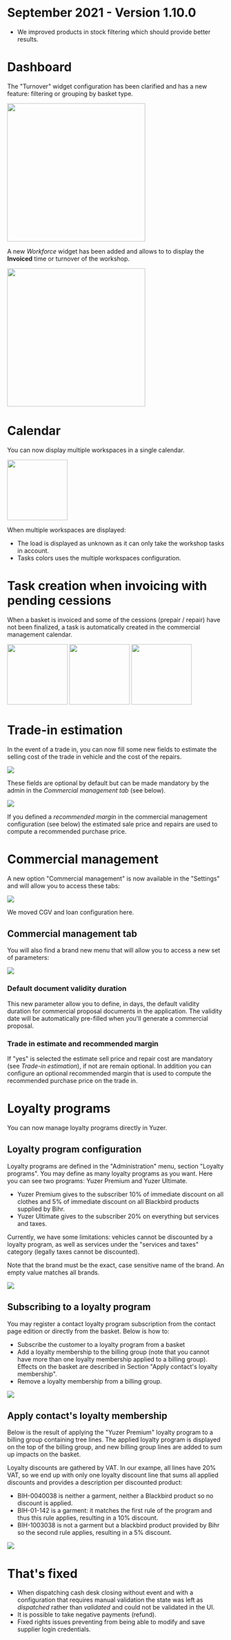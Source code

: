 # September 2021 - Version 1.10.0

- We improved products in stock filtering which should provide better results.

# Dashboard

The "Turnover" widget configuration has been clarified and has a new feature: filtering or grouping by basket type.

<img src="https://raw.githubusercontent.com/gear-group/release-notes/master/release-notes/1.10.0/turnover.png" height="320"/>

A new _Workforce_ widget has been added and allows to to display the **Invoiced** time or turnover of the workshop.

<img src="https://raw.githubusercontent.com/gear-group/release-notes/master/release-notes/1.10.0/workforce-widget.png" height="320"/>

# Calendar

You can now display multiple workspaces in a single calendar.

<img src="https://raw.githubusercontent.com/gear-group/release-notes/master/release-notes/1.10.0/multiple-workspaces.png" height="140"/>

When multiple workspaces are displayed:

- The load is displayed as unknown as it can only take the workshop tasks in account.
- Tasks colors uses the multiple workspaces configuration.

# Task creation when invoicing with pending cessions

When a basket is invoiced and some of the cessions (prepair / repair) have not been finalized, a task is automatically created in the commercial management calendar.

<img src="https://raw.githubusercontent.com/gear-group/release-notes/master/release-notes/1.10.0/incomplete-cession-warn.png" height="140"/>

<img src="https://raw.githubusercontent.com/gear-group/release-notes/master/release-notes/1.10.0/incomplete-cession-create.png" height="140"/>

<img src="https://raw.githubusercontent.com/gear-group/release-notes/master/release-notes/1.10.0/incomplete-cession-task-cal" height="140"/>

# Trade-in estimation

In the event of a trade in, you can now fill some new fields to estimate the selling cost of the trade in vehicle and the cost of the repairs.

<img src="https://raw.githubusercontent.com/gear-group/release-notes/master/release-notes/1.10.0/trade-in-estimate.png"/>

These fields are optional by default but can be made mandatory by the admin in the _Commercial management tab_ (see below).

<img src="https://raw.githubusercontent.com/gear-group/release-notes/master/release-notes/1.10.0/trade-in-estimate-mandatory.png"/>

If you defined a _recommended margin_ in the commercial management configuration (see below) the estimated sale price and repairs are used to compute a recommended purchase price.

# Commercial management

A new option "Commercial management" is now available in the "Settings" and will allow you to access these tabs:

<img src="https://raw.githubusercontent.com/gear-group/release-notes/master/release-notes/1.10.0/commercial_config.png"/>

We moved CGV and loan configuration here.

## Commercial management tab

You will also find a brand new menu that will allow you to access a new set of parameters:

<img src="https://raw.githubusercontent.com/gear-group/release-notes/master/release-notes/1.10.0/commercial_config_tab.png"/>

### Default document validity duration

This new parameter allow you to define, in days, the default validity duration for commercial proposal documents in the application. The validity date will be automatically pre-filled when you'll generate a commercial proposal.

### Trade in estimate and recommended margin

If "yes" is selected the estimate sell price and repair cost are mandatory (see _Trade-in estimation_), if not are remain optional.
In addition you can configure an optional recommended margin that is used to compute the recommended purchase price on the trade in.

# Loyalty programs

You can now manage loyalty programs directly in Yuzer.

## Loyalty program configuration

Loyalty programs are defined in the "Administration" menu, section "Loyalty programs". You may define as many loyalty programs as you want. Here you can see two programs: Yuzer Premium and Yuzer Ultimate.

- Yuzer Premium gives to the subscriber 10% of immediate discount on all clothes and 5% of immediate discount on all Blackbird products supplied by Bihr.
- Yuzer Ultimate gives to the subscriber 20% on everything but services and taxes.

Currently, we have some limitations: vehicles cannot be discounted by a loyalty program, as well as services under the "services and taxes" category (legally taxes cannot be discounted).

Note that the brand must be the exact, case sensitive name of the brand. An empty value matches all brands.

<img src="https://raw.githubusercontent.com/gear-group/release-notes/master/release-notes/1.10.0/loyalty-config.png"/>

## Subscribing to a loyalty program

You may register a contact loyalty program subscription from the contact page edition or directly from the basket. Below is how to:

- Subscribe the customer to a loyalty program from a basket
- Add a loyalty membership to the billing group (note that you cannot have more than one loyalty membership applied to a billing group). Effects on the basket are described in Section "Apply contact's loyalty membership".
- Remove a loyalty membership from a billing group.

<img src="https://raw.githubusercontent.com/gear-group/release-notes/master/release-notes/1.10.0/loyalty-subscription.gif"/>

## Apply contact's loyalty membership

Below is the result of applying the "Yuzer Premium" loyalty program to a billing group containing tree lines. The applied loyalty program is displayed on the top of the billing group, and new billing group lines are added to sum up impacts on the basket.

Loyalty discounts are gathered by VAT. In our exampe, all lines have 20% VAT, so we end up with only one loyalty discount line that sums all applied discounts and provides a description per discounted product:

- BIH-0040038 is neither a garment, neither a Blackbird product so no discount is applied.
- BIH-01-142 is a garment: it matches the first rule of the program and thus this rule applies, resulting in a 10% discount.
- BIH-1003038 is not a garment but a blackbird product provided by Bihr so the second rule applies, resulting in a 5% discount.

<img src="https://raw.githubusercontent.com/gear-group/release-notes/master/release-notes/1.10.0/loyalty-basket.png"/>

# That's fixed

- When dispatching cash desk closing without event and with a configuration that requires manual validation the state was left as _dispatched_ rather than _validated_ and could not be validated in the UI.
- It is possible to take negative payments (refund).
- Fixed rights issues preventing from being able to modify and save supplier login credentials.
